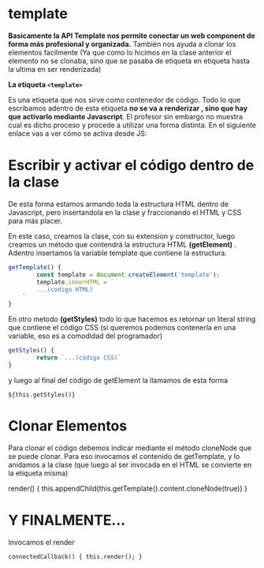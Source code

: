 # template

**Basicamente la API Template nos permite conectar un web component de forma más profesional y organizada.** También nos ayuda a clonar los elementos facilmente (Ya que como lo hicimos en la clase anterior el elemento no se clonaba, sino que se pasaba de etiqueta en etiqueta hasta la ultima en ser renderizada)

**La etiqueta `<template>`**

Es una etiqueta que nos sirve como contenedor de código. Todo lo que escribamos adentro de esta etiqueta **no se va a renderizar , sino que hay que activarlo mediante Javascript**. El profesor sin embargo no muestra cual es dicho proceso y procede a utilizar una forma distinta. En el siguiente enlace vas a ver cómo se activa desde JS:

# **Escribir y activar el código dentro de la clase**

De esta forma estamos armando toda la estructura HTML dentro de Javascript, pero insertandola en la clase y fraccionando el HTML y CSS para más placer.

En este caso, creamos la clase, con su extension y constructor, luego creamos un método que contendrá la estructura HTML **(getElement)** . Adentro insertamos la variable template que contiene la estructura.

```js
getTemplate() {
        const template = document.createElement('template');
       	template.innerHTML = `
		...(codigo HTML)
	`
}
```
En otro metodo **(getStyles)** todo lo que hacemos es retornar un literal string que contiene el código CSS (si queremos podemos contenerla en una variable, eso es a comodidad del programador)

```js
getStyles() {
        return `...(código CSS)`
}
```
y luego al final del código de getElement la llamamos de esta forma

`${this.getStyles()}`

# **Clonar Elementos**

Para clonar el código debemos indicar mediante el método cloneNode que se puede clonar. Para eso invocamos el contenido de getTemplate, y lo anidamos a la clase (que luego al ser invocada en el HTML se convierte en la etiqueta misma)

render() { this.appendChild(this.getTemplate().content.cloneNode(true)) }

 # **Y FINALMENTE…**

Invocamos el render

`connectedCallback() { this.render(); }`